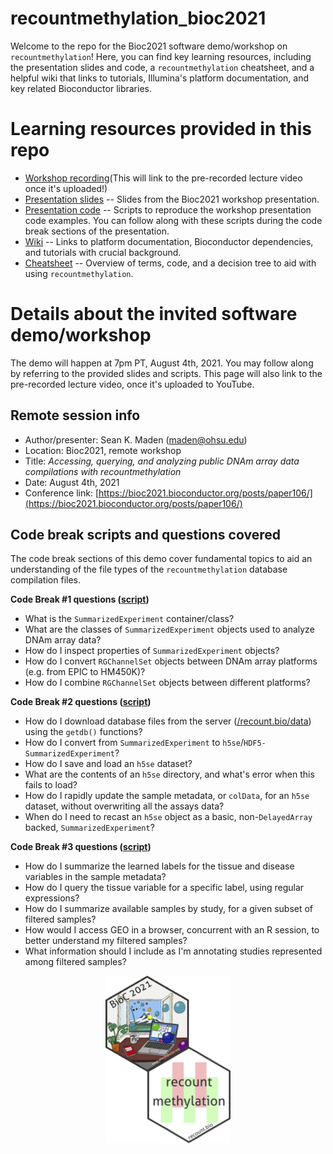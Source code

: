 # recountmethylation_bioc2021

Welcome to the repo for the Bioc2021 software demo/workshop on `recountmethylation`! Here, you can find key learning resources, including the presentation slides and code, a `recountmethylation` cheatsheet, and a helpful wiki that links to tutorials, Illumina's platform documentation, and key related Bioconductor libraries.

# Learning resources provided in this repo

* [Workshop recording]()(This will link to the pre-recorded lecture video once it's uploaded!)
* [Presentation slides](https://github.com/metamaden/recountmethylation_bioc2021/blob/main/workshop_materials/bioc2021_deck.pptx) -- Slides from the Bioc2021 workshop presentation.
* [Presentation code](https://github.com/metamaden/recountmethylation_bioc2021/tree/main/workshop_materials) -- Scripts to reproduce the workshop presentation code examples. You can follow along with these scripts during the code break sections of the presentation.
* [Wiki](https://github.com/metamaden/recountmethylation_bioc2021/wiki) -- Links to platform documentation, Bioconductor dependencies, and tutorials with crucial background.
* [Cheatsheet](https://github.com/metamaden/recountmethylation_bioc2021/tree/main/cheatsheet) -- Overview of terms, code, and a decision tree to aid with using `recountmethylation`.

# Details about the invited software demo/workshop

The demo will happen at 7pm PT, August 4th, 2021. You may follow along by referring to the provided slides and scripts. This page will also link to the pre-recorded lecture video, once it's uploaded to YouTube.

## Remote session info

* Author/presenter: Sean K. Maden (maden@ohsu.edu)
* Location: Bioc2021, remote workshop
* Title: *Accessing, querying, and analyzing public DNAm array data compilations with recountmethylation*
* Date: August 4th, 2021
* Conference link: [https://bioc2021.bioconductor.org/posts/paper106/](https://bioc2021.bioconductor.org/posts/paper106/)

## Code break scripts and questions covered

The code break sections of this demo cover fundamental topics to aid an understanding of the file types of the `recountmethylation` database compilation files.

**Code Break #1 questions ([script](https://github.com/metamaden/recountmethylation_bioc2021/blob/main/workshop_materials/part1_rg-2platforms_bioc2021.R))**
* What is the `SummarizedExperiment` container/class?
* What are the classes of `SummarizedExperiment` objects used to analyze DNAm array data?
* How do I inspect properties of `SummarizedExperiment` objects?
* How do I convert `RGChannelSet` objects between DNAm array platforms (e.g. from EPIC to HM450K)?
* How do I combine `RGChannelSet` objects between different platforms?

**Code Break #2 questions ([script](https://github.com/metamaden/recountmethylation_bioc2021/blob/main/workshop_materials/part2_delayedarray-objects_bioc2021.R))**
* How do I download database files from the server ([/recount.bio/data](https://recount.bio/data/)) using the `getdb()` functions?
* How do I convert from `SummarizedExperiment` to `h5se`/`HDF5-SummarizedExperiment`?
* How do I save and load an `h5se` dataset?
* What are the contents of an `h5se` directory, and what's error when this fails to load?
* How do I rapidly update the sample metadata, or `colData`, for an `h5se` dataset, without overwriting all the assays data?
* When do I need to recast an `h5se` object as a basic, non-`DelayedArray` backed, `SummarizedExperiment`?

**Code Break #3 questions ([script](https://github.com/metamaden/recountmethylation_bioc2021/blob/main/workshop_materials/part3_find-and-analyze-samples_bioc2021.R))**
* How do I summarize the learned labels for the tissue and disease variables in the sample metadata?
* How do I query the tissue variable for a specific label, using regular expressions?
* How do I summarize available samples by study, for a given subset of filtered samples?
* How would I access GEO in a browser, concurrent with an R session, to better understand my filtered samples?
* What information should I include as I'm annotating studies represented among filtered samples?

<p style="text-align:center;"><img src="https://github.com/metamaden/recountmethylation_bioc2021/blob/main/images/bioc2021-recountmethylation-hexstickers.jpg" alt="recountmethylation hexsticker" class="center" width="200"/></p>
